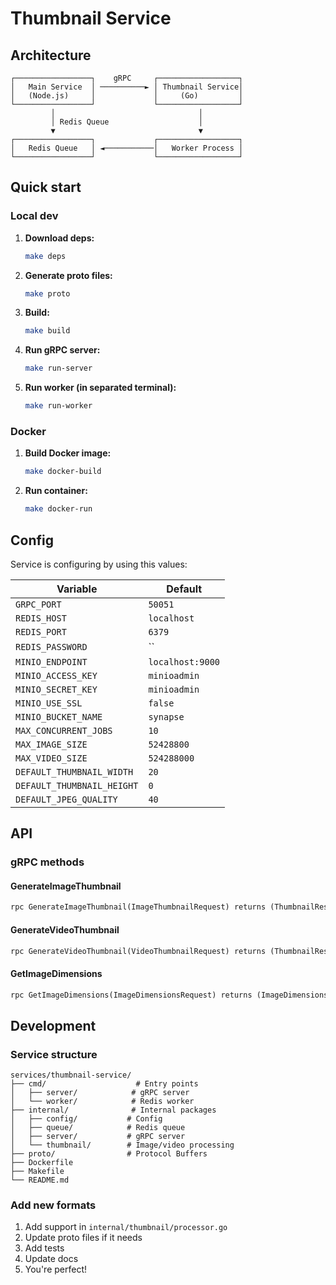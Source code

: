 # Thumbnail Service

## Architecture

```
┌─────────────────┐    gRPC     ┌──────────────────┐
│   Main Service  │ ──────────► │ Thumbnail Service│
│   (Node.js)     │             │     (Go)         │
└─────────────────┘             └──────────────────┘
         │                                │
         │ Redis Queue                    │
         ▼                                ▼
┌─────────────────┐             ┌──────────────────┐
│   Redis Queue   │ ◄───────────│   Worker Process │
└─────────────────┘             └──────────────────┘
```

## Quick start

### Local dev

1. **Download deps:**
   ```bash
   make deps
   ```

2. **Generate proto files:**
   ```bash
   make proto
   ```

3. **Build:**
   ```bash
   make build
   ```

4. **Run gRPC server:**
   ```bash
   make run-server
   ```

5. **Run worker (in separated terminal):**
   ```bash
   make run-worker
   ```

### Docker

1. **Build Docker image:**
   ```bash
   make docker-build
   ```

2. **Run container:**
   ```bash
   make docker-run
   ```

## Config

Service is configuring by using this values:

| Variable | Default |
|------------|--------------|
| `GRPC_PORT` | `50051` |
| `REDIS_HOST` | `localhost` |
| `REDIS_PORT` | `6379` |
| `REDIS_PASSWORD` | `` |
| `MINIO_ENDPOINT` | `localhost:9000` |
| `MINIO_ACCESS_KEY` | `minioadmin` |
| `MINIO_SECRET_KEY` | `minioadmin` |
| `MINIO_USE_SSL` | `false` |
| `MINIO_BUCKET_NAME` | `synapse` |
| `MAX_CONCURRENT_JOBS` | `10` |
| `MAX_IMAGE_SIZE` | `52428800` |
| `MAX_VIDEO_SIZE` | `524288000` |
| `DEFAULT_THUMBNAIL_WIDTH` | `20` |
| `DEFAULT_THUMBNAIL_HEIGHT` | `0` |
| `DEFAULT_JPEG_QUALITY` | `40` |

## API

### gRPC methods

#### GenerateImageThumbnail

```protobuf
rpc GenerateImageThumbnail(ImageThumbnailRequest) returns (ThumbnailResponse);
```

#### GenerateVideoThumbnail

```protobuf
rpc GenerateVideoThumbnail(VideoThumbnailRequest) returns (ThumbnailResponse);
```

#### GetImageDimensions

```protobuf
rpc GetImageDimensions(ImageDimensionsRequest) returns (ImageDimensionsResponse);
```

## Development

### Service structure

```
services/thumbnail-service/
├── cmd/                    # Entry points
│   ├── server/            # gRPC server
│   └── worker/            # Redis worker
├── internal/              # Internal packages
│   ├── config/           # Config
│   ├── queue/            # Redis queue
│   ├── server/           # gRPC server
│   └── thumbnail/        # Image/video processing
├── proto/                # Protocol Buffers
├── Dockerfile
├── Makefile
└── README.md
```

### Add new formats

1. Add support in `internal/thumbnail/processor.go`
2. Update proto files if it needs
3. Add tests
4. Update docs
5. You're perfect!
